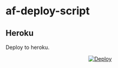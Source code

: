 # af-deploy-script

<!-- ## Railway

[![Deploy on Railway](https://railway.app/button.svg)](https://railway.app/new/template?template=)
<br> -->

## Heroku

Deploy to heroku.
<p align="center">
<a href="https://heroku.com/deploy?template=https://github.com/officialshashik/albert-filter.git">
  <img src="https://www.herokucdn.com/deploy/button.svg" alt="Deploy">
</a>
</p>

